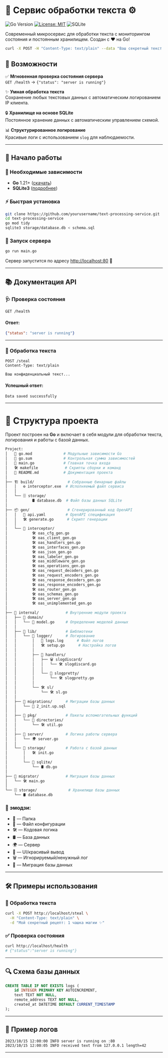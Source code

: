 # 📝 Сервис обработки текста ⚙️

![Go Version](https://img.shields.io/badge/go-1.21%2B-blue)
[![License: MIT](https://img.shields.io/badge/License-MIT-yellow.svg)](https://opensource.org/licenses/MIT)
![SQLite](https://img.shields.io/badge/SQLite-3-green.svg)

Современный микросервис для обработки текста с мониторингом состояния и постоянным хранилищем. Создан с ❤️ на Go!

```bash
curl -X POST -H "Content-Type: text/plain" --data "Ваш секретный текст... 🤫"
```

## 🌟 Возможности

✅ **Мгновенная проверка состояния сервера**  
`GET /health` → `{"status": "server is running"}`

✨ **Умная обработка текста**  
Сохранение любых текстовых данных с автоматическим логированием IP клиента.

🔒 **Хранилище на основе SQLite**  
Постоянное хранение данных с автоматическим управлением схемой.

📊 **Структурированное логирование**  
Красивые логи с использованием `slog` для наблюдаемости.

---

## 🚀 Начало работы

### 🔧 Необходимые зависимости

- **Go** 1.21+ ([скачать](https://golang.org/))
- **SQLite3** ([подробнее](https://www.sqlite.org/index.html))

### ⚡ Быстрая установка

```bash
git clone https://github.com/yourusername/text-processing-service.git
cd text-processing-service
go mod tidy
sqlite3 storage/database.db < schema.sql
```

### 🏃 Запуск сервера

```bash
go run main.go
```

Сервер запустится по адресу [http://localhost:80](http://localhost:80) 🎉

---

## 📚 Документация API

### 🩺 Проверка состояния

```http
GET /health
```

#### Ответ:

```json
{"status": "server is running"}
```

---

### 💌 Обработка текста

```http
POST /steal
Content-Type: text/plain

Ваш конфиденциальный текст...
```

#### Успешный ответ:

```
Data saved successfully
```

---

# 📂 Структура проекта

Проект построен на **Go** и включает в себя модули для обработки текста, логирования и работы с базой данных.

```bash
Project:
│   📜 go.mod              # Модульные зависимости Go
│   📜 go.sum              # Контрольная сумма зависимостей
│   🚀 main.go             # Главная точка входа
│   🛠️ makefile            # Скрипты сборки и команд
│   📖 README.md           # Документация проекта
│
├── 🏗️ build/               # Собранные бинарные файлы
│   │   ⚙️ interceptor.exe  # Исполняемый файл сервиса
│   │
│   └── 🗄️ storage/
│           🛢️ database.db  # Файл базы данных SQLite
│
├── 📦 gen/                 # Сгенерированный код OpenAPI
│   │   📜 api.yaml         # OpenAPI спецификация
│   │   🛠️ generate.go      # Скрипт генерации
│   │
│   └── 📂 interceptor/
│           🛠️ oas_cfg_gen.go
│           🛠️ oas_client_gen.go
│           🛠️ oas_handlers_gen.go
│           🛠️ oas_interfaces_gen.go
│           🛠️ oas_json_gen.go
│           🛠️ oas_labeler_gen.go
│           🛠️ oas_middleware_gen.go
│           🛠️ oas_operations_gen.go
│           🛠️ oas_request_decoders_gen.go
│           🛠️ oas_request_encoders_gen.go
│           🛠️ oas_response_decoders_gen.go
│           🛠️ oas_response_encoders_gen.go
│           🛠️ oas_router_gen.go
│           🛠️ oas_schemas_gen.go
│           🛠️ oas_server_gen.go
│           🛠️ oas_unimplemented_gen.go
│
├── 🔧 internal/            # Внутренние модули проекта
│   ├── 📂 domain/
│   │   └── 📝 model.go     # Определение моделей данных
│   │
│   ├── 📂 lib/             # Библиотеки
│   │   └── 📂 logger/      # Логирование
│   │       │   📜 logs.log      # Файл логов
│   │       │   🛠️ setup.go      # Настройка логов
│   │       │
│   │       ├── 📂 handlers/
│   │       │   ├── 🗑️ slogdiscard/
│   │       │   │   └── 🛠️ slogdiscard.go
│   │       │   │
│   │       │   └── 🎨 slogpretty/
│   │       │       └── 🛠️ slogpretty.go
│   │       │
│   │       └── 🛠️ sl/
│   │           └── 🛠️ sl.go
│   │
│   ├── 📂 migrations/      # Миграции базы данных
│   │   └── 📜 2_init.up.sql
│   │
│   ├── 📂 pkg/             # Пакеты вспомогательных функций
│   │   └── 📂 directories/
│   │       └── 🛠️ util.go
│   │
│   ├── 📂 server/          # Логика работы сервера
│   │   └── 🌍 server.go
│   │
│   └── 📂 storage/         # Работа с базой данных
│       │   🛠️ init.go
│       │
│       └── 📂 sqlite/
│           └── 🛢️ db.go
│
├── 🔄 migrator/            # Миграция базы данных
│   └── 🛠️ main.go
│
└── 🗄️ storage/              # Хранилище базы данных
    └── 🛢️ database.db
```

### 📌  эмодзи:
- 📂 — Папка
- 📜 — Файл конфигурации
- 🛠️ — Кодовая логика
- 🛢️ — База данных
- 🌍 — Сервер
- 🎨 — UI/красивый вывод
- 🗑️ — Игнорируемый/ненужный лог
- 🔄 — Миграция базы данных

---

## 🛠️ Примеры использования

### 📩 Обработка текста

```bash
curl -X POST http://localhost/steal \
  -H "Content-Type: text/plain" \
  -d "Мой секретный рецепт: 1 чашка магии ✨"
```

### ✅ Проверка состояния

```bash
curl http://localhost/health
# {"status":"server is running"}
```

---

## 🔍 Схема базы данных

```sql
CREATE TABLE IF NOT EXISTS logs (
    id INTEGER PRIMARY KEY AUTOINCREMENT,
    text TEXT NOT NULL,
    remote_address TEXT NOT NULL,
    created_at DATETIME DEFAULT CURRENT_TIMESTAMP
);
```

---

## 💠 Пример логов

```log
2023/10/15 12:00:00 INFO server is running on :80
2023/10/15 12:00:05 INFO received text from 127.0.0.1 length=42
```
---

